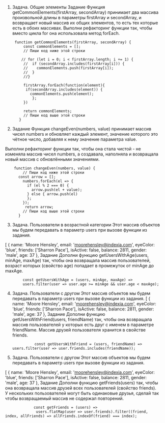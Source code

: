 1. Задача. Общие элементы
Задание
Функция getCommonElements(firstArray, secondArray) принимает два массива произвольной длины в параметры firstArray и secondArray, и возвращает новый массив их общих элементов, то есть тех которые есть в обоих массивах.
Выполни рефакторинг функции так, чтобы вместо цикла for она использовала метод forEach.

        function getCommonElements(firstArray, secondArray) {
            const commonElements = [];
            // Пиши код ниже этой строки

           // for (let i = 0; i < firstArray.length; i += 1) {
            //  if (secondArray.includes(firstArray[i])) {
            //    commonElements.push(firstArray[i]);
            //  }
            //}

            firstArray.forEach(function(element){
             if(secondArray.includes(element)) {
               commonElements.push(element);
                };
            })

            return commonElements;
            // Пиши код выше этой строки
          }
  
  
  
 2. Задание
Функция changeEven(numbers, value) принимает массив чисел numbers и обновляет каждый элемент, значение которого это чётное число, добавляя к нему значение параметра value.

Выполни рефакторинг функции так, чтобы она стала чистой - не изменяла массив чисел numbers, а создавала, наполняла и возвращала новый массив с обновлёнными значениями.

        function changeEven(numbers, value) {
            // Пиши код ниже этой строки
          const arrow = [];
            numbers.forEach(el => {
              if (el % 2 === 0) {
                arrow.push(el + value);
              } else { arrow.push(el)
              };
            });
             return arrow;
            // Пиши код выше этой строки
          }
          
 3. Задача. Пользователи в возрастной категории
Этот массив объектов мы будем передавать в параметр users при вызове функции из задания.

[
  {
    name: 'Moore Hensley',
    email: 'moorehensley@indexia.com',
    eyeColor: 'blue',
    friends: ['Sharron Pace'],
    isActive: false,
    balance: 2811,
    gender: 'male',
    age: 37
  },
  Задание
Дополни функцию getUsersWithAge(users, minAge, maxAge) так, чтобы она возвращала массив пользователей, возраст которых (свойство age) попадает в промежуток от minAge до maxAge.

            const getUsersWithAge = (users, minAge, maxAge) => 
            users.filter(user => user.age >= minAge && user.age < maxAge);


4. Задача. Пользователи с другом
Этот массив объектов мы будем передавать в параметр users при вызове функции из задания.
[
  {
    name: 'Moore Hensley',
    email: 'moorehensley@indexia.com',
    eyeColor: 'blue',
    friends: ['Sharron Pace'],
    isActive: false,
    balance: 2811,
    gender: 'male',
    age: 37
  },
  Задание
Дополни функцию getUsersWithFriend(users, friendName) так, чтобы она возвращала массив пользователей у которых есть друг с именем в параметре friendName. Массив друзей пользователя хранится в свойстве friends.

                 const getUsersWithFriend = (users, friendName) => users.filter(user => user.friends.includes(friendName));



5. Задача. Пользователи с другом
Этот массив объектов мы будем передавать в параметр users при вызове функции из задания.

[
  {
    name: 'Moore Hensley',
    email: 'moorehensley@indexia.com',
    eyeColor: 'blue',
    friends: ['Sharron Pace'],
    isActive: false,
    balance: 2811,
    gender: 'male',
    age: 37
  },
  Задание
Дополни функцию getFriends(users) так, чтобы она возвращала массив друзей всех пользователей (свойство friends). У нескольких пользователей могут быть одинаковые друзья, сделай так чтобы возвращаемый массив не содержал повторений.

                
                 const getFriends = (users) =>
                  users.flatMap(user => user.friends).filter((friend, index, allFriends) => allFriends.indexOf(friend) === index);
